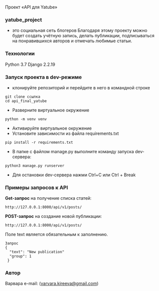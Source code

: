 Проект «API для Yatube»
### yatube_project
- это социальная сеть блогеров
Благодаря этому проекту можно будет создать учётную запись, делать публикации,
подписываться на понравившихся авторов и отмечать любимые статьи.
### Технологии
Python 3.7
Django 2.2.19
### Запуск проекта в dev-режиме
- клонируйте репозиторий и перейдите в него в командной строке
```
git clone ссылка
cd api_final_yatube
```
- Разверните виртуальное окружение
```
python -m venv venv
```
- Активируйте виртуальное окружение
- Установите зависимости из файла requirements.txt
```
pip install -r requirements.txt
``` 
- В папке с файлом manage.py выполните команду запуска dev-сервера:
```
python3 manage.py runserver
```
- Для остановки  dev-сервера нажми Ctrl+C или Ctrl + Break
### Примеры запросов к API
**Get-запрос** на получение списка статей:
```
http://127.0.0.1:8000/api/v1/posts/
```
**POST-запрос** на создание новой публикации:
```
http://127.0.0.1:8000/api/v1/posts/
```
Поле text является обязательным к заполнению.
```
Запрос
{
  "text": "New publication"
  "group": 1
 }
 ```
### Автор
Варвара
e-mail: (varvara.kireeva@gmail.com)
